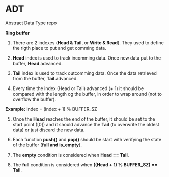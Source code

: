 # ADT
Abstract Data Type repo

**Ring buffer**

1. There are 2 indexes (**Head & Tail**, or **Write & Read**). They used to define the rigth 
place to put and get comming data.

2. **Head** index is used to track incomming data. Once new data put to the buffer, **Head** advanced.

3. **Tail** index is used to track outcomming data. Once the data retrieved from the buffer, **Tail** advanced.

4. Every time the index (Head or Tail) advanced (+ 1) it should be compared with the length og the buffer, in
order to wrap around (not to overflow the buffer).

**Example:** index = (index + 1) % BUFFER_SZ

5. Once the **Head** reaches the end of the buffer, it should be set to the start point ([0]) and it should 
advance the **Tail** (to overwrite the oldest data) or just discard the new data.

6. Each function **push()** and **pop()** should be start with verifying the state of the buffer (**full and is_empty**).

7. The **empty** condition is considered when **Head == Tail**.

8. The **full** condition is considered when **((Head + 1) % BUFFER_SZ) == Tail**.